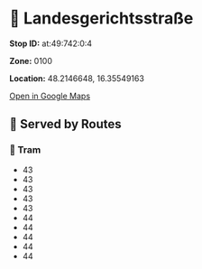 # 🚉 Landesgerichtsstraße


**Stop ID:** at:49:742:0:4

**Zone:** 0100

**Location:** 48.2146648, 16.35549163

[Open in Google Maps](https://www.google.com/maps?q=48.2146648,16.35549163)

## 🚆 Served by Routes

### 🚊 Tram
- 43
- 43
- 43
- 43
- 43
- 44
- 44
- 44
- 44
- 44